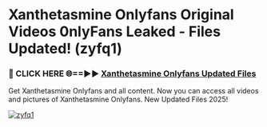 # Xanthetasmine Onlyfans Original Videos 0nlyFans Leaked - Files Updated! (zyfq1)

<h3>🔴 CLICK HERE 🌐==►► <a href="https://tinyurl.com/2m67pmp6" rel="nofollow">Xanthetasmine Onlyfans Updated Files</a></h3>

Get Xanthetasmine Onlyfans and all content. Now you can access all videos and pictures of Xanthetasmine Onlyfans. New Updated Files 2025!

[![zyfq1](https://i.imgur.com/H4QAA4z.gif)](https://tinyurl.com/2m67pmp6)